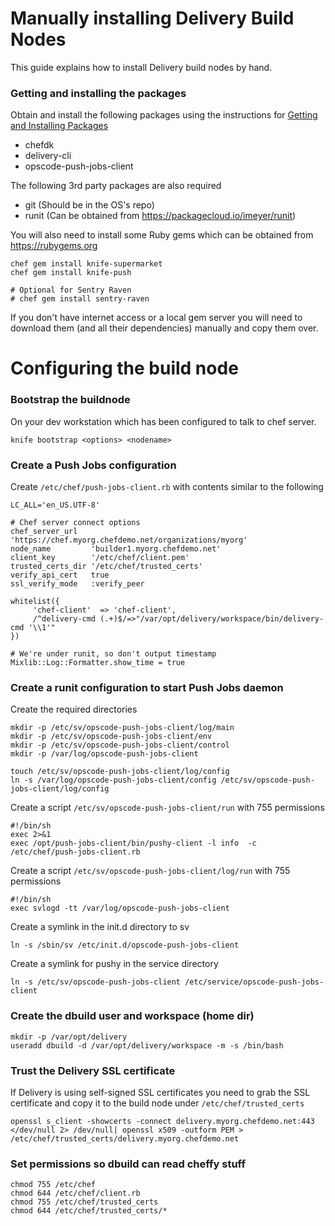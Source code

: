 # Manually installing Delivery Build Nodes
This guide explains how to install Delivery build nodes by hand.

### Getting and installing the packages
Obtain and install the following packages using the instructions for [Getting and Installing Packages](./getting_packages.md)

* chefdk
* delivery-cli
* opscode-push-jobs-client

The following 3rd party packages are also required
* git (Should be in the OS's repo)
* runit (Can be obtained from https://packagecloud.io/imeyer/runit)

You will also need to install some Ruby gems which can be obtained from https://rubygems.org

    chef gem install knife-supermarket
    chef gem install knife-push

    # Optional for Sentry Raven
    # chef gem install sentry-raven

If you don't have internet access or a local gem server you will need to download them (and all their dependencies) manually and copy them over.

# Configuring the build node

### Bootstrap the buildnode
On your dev workstation which has been configured to talk to chef server.

    knife bootstrap <options> <nodename>

### Create a Push Jobs configuration
Create ```/etc/chef/push-jobs-client.rb``` with contents similar to the following

    LC_ALL='en_US.UTF-8'

    # Chef server connect options
    chef_server_url   'https://chef.myorg.chefdemo.net/organizations/myorg'
    node_name         'builder1.myorg.chefdemo.net'
    client_key        '/etc/chef/client.pem'
    trusted_certs_dir '/etc/chef/trusted_certs'
    verify_api_cert   true
    ssl_verify_mode   :verify_peer

    whitelist({
	     'chef-client'  => 'chef-client',
	     /^delivery-cmd (.+)$/=>"/var/opt/delivery/workspace/bin/delivery-cmd '\\1'"
    })

    # We're under runit, so don't output timestamp
    Mixlib::Log::Formatter.show_time = true

### Create a runit configuration to start Push Jobs daemon
Create the required directories

    mkdir -p /etc/sv/opscode-push-jobs-client/log/main
    mkdir -p /etc/sv/opscode-push-jobs-client/env
    mkdir -p /etc/sv/opscode-push-jobs-client/control
    mkdir -p /var/log/opscode-push-jobs-client

    touch /etc/sv/opscode-push-jobs-client/log/config
    ln -s /var/log/opscode-push-jobs-client/config /etc/sv/opscode-push-jobs-client/log/config

Create a script ```/etc/sv/opscode-push-jobs-client/run``` with 755 permissions

    #!/bin/sh
    exec 2>&1
    exec /opt/push-jobs-client/bin/pushy-client -l info  -c /etc/chef/push-jobs-client.rb

Create a script ```/etc/sv/opscode-push-jobs-client/log/run``` with 755 permissions

    #!/bin/sh
    exec svlogd -tt /var/log/opscode-push-jobs-client

Create a symlink in the init.d directory to sv

    ln -s /sbin/sv /etc/init.d/opscode-push-jobs-client

Create a symlink for pushy in the service directory

    ln -s /etc/sv/opscode-push-jobs-client /etc/service/opscode-push-jobs-client

### Create the dbuild user and workspace (home dir)

    mkdir -p /var/opt/delivery
    useradd dbuild -d /var/opt/delivery/workspace -m -s /bin/bash

### Trust the Delivery SSL certificate
If Delivery is using self-signed SSL certificates you need to grab the SSL certificate and copy it to the build node under  ```/etc/chef/trusted_certs```

    openssl s_client -showcerts -connect delivery.myorg.chefdemo.net:443 </dev/null 2> /dev/null| openssl x509 -outform PEM > /etc/chef/trusted_certs/delivery.myorg.chefdemo.net

### Set permissions so dbuild can read cheffy stuff

    chmod 755 /etc/chef
    chmod 644 /etc/chef/client.rb
    chmod 755 /etc/chef/trusted_certs
    chmod 644 /etc/chef/trusted_certs/*
